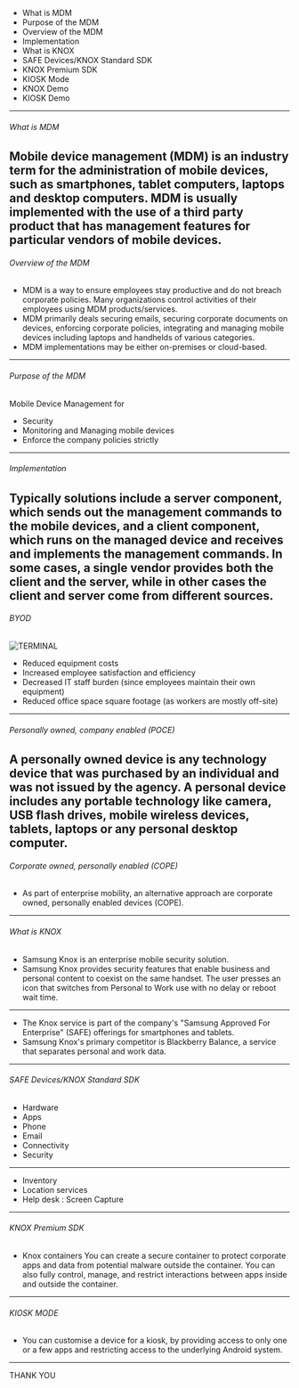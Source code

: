 * What is MDM
* Purpose of the MDM
* Overview of the MDM
* Implementation
* What is KNOX
* SAFE Devices/KNOX Standard SDK
* KNOX Premium SDK
* KIOSK Mode
* KNOX Demo
* KIOSK Demo

---
###### What is MDM
Mobile device management (MDM) is an industry term for the administration of mobile devices, such as smartphones, tablet computers, laptops and desktop computers. MDM is usually implemented with the use of a third party product that has management features for particular vendors of mobile devices.
---
###### Overview of the MDM
* MDM is a way to ensure employees stay productive and do not breach corporate policies. Many organizations control activities of their employees using MDM products/services. 
* MDM primarily deals securing emails, securing corporate documents on devices, enforcing corporate policies, integrating and managing mobile devices including laptops and handhelds of various categories. 
* MDM implementations may be either on-premises or cloud-based.
---
###### Purpose of the MDM
Mobile Device Management for
* Security
* Monitoring and Managing mobile devices
* Enforce the company policies strictly
---
###### Implementation
Typically solutions include a server component, which sends out the management commands to the mobile devices, and a client component, which runs on the managed device and receives and implements the management commands. 
In some cases, a single vendor provides both the client and the server, while in other cases the client and server come from different sources.
---
###### BYOD
![TERMINAL](https://www.webroot.com/shared/images/mobileDeviceManagement.png)

  * Reduced equipment costs
  * Increased employee satisfaction and efficiency
  * Decreased IT staff burden (since employees maintain their own equipment)
  * Reduced office space square footage (as workers are mostly off-site)

---
###### Personally owned, company enabled (POCE)
A personally owned device is any technology device that was purchased by an individual and was not issued by the agency. A personal device includes any portable technology like camera, USB flash drives, mobile wireless devices, tablets, laptops or any personal desktop computer.
---
###### Corporate owned, personally enabled (COPE)
* As part of enterprise mobility, an alternative approach are corporate owned, personally enabled devices (COPE).
---
###### What is KNOX
- Samsung Knox is an enterprise mobile security solution.
- Samsung Knox provides security features that enable business and personal content to coexist on the same handset. The user presses an icon that switches from Personal to Work use with no delay or reboot wait time.

---
- The Knox service is part of the company's "Samsung Approved For Enterprise" (SAFE) offerings for smartphones and tablets. 
- Samsung Knox's primary  competitor is Blackberry Balance, a service that separates personal and work data. 
---

###### SAFE Devices/KNOX Standard SDK
- Hardware 
- Apps 
- Phone 
- Email 
- Connectivity 
- Security
--- 
- Inventory 
- Location services
- Help desk : Screen Capture
---
###### KNOX Premium SDK
- Knox containers You can create a secure container to protect corporate apps and data from potential malware outside the container. You can also fully control, manage, and restrict interactions between apps inside and outside the container.

---
###### KIOSK MODE

- You can customise a device for a kiosk, by providing access to only one or a few apps and restricting access to the underlying Android system.
---
THANK YOU
